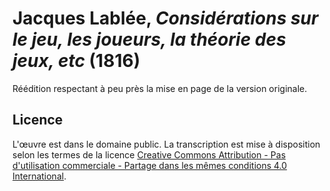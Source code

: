 Jacques Lablée, *Considérations sur le jeu, les joueurs, la théorie des jeux, etc* (1816)
=========================================================================================

Réédition respectant à peu près la mise en page de la version originale.

Licence
-------

L'œuvre est dans le domaine public.
La transcription est mise à disposition selon les termes de la licence [Creative Commons Attribution - Pas d'utilisation commerciale - Partage dans les mêmes conditions 4.0 International](https://creativecommons.org/licenses/by-nc-sa/4.0/).
